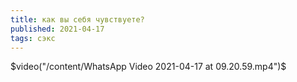 ```yaml
---
title: как вы себя чувствуете?
published: 2021-04-17
tags: сэкс
---
```

$video("/content/WhatsApp Video 2021-04-17 at 09.20.59.mp4")$
